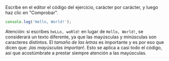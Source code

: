 Escribe en el editor el código del ejercicio, carácter por carácter, y luego haz clic en "Comprobar".

```javascript
console.log('Hello, World!');
```

Atención: si escribes `heLLo, woRld!` en lugar de `Hello, World!`, se considerará un texto diferente, ya que las mayúsculas y minúsculas son caracteres distintos. El *tamaño de las letras* es importante y es por eso que dicen que: ¡*las mayúsculas importan*!. Esto se aplica a casi todo el código, así que acostúmbrate a prestar siempre atención a las mayúsculas.
